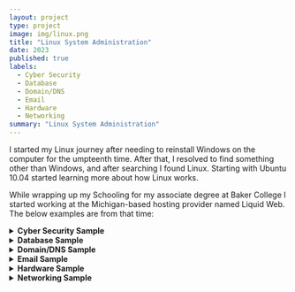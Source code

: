 ```yaml
---
layout: project
type: project
image: img/linux.png
title: "Linux System Administration"
date: 2023
published: true
labels:
  - Cyber Security
  - Database
  - Domain/DNS
  - Email
  - Hardware
  - Networking
summary: "Linux System Administration"
---
```


I started my Linux journey after needing to reinstall Windows on the computer for the umpteenth time. After that, I resolved to find something other than Windows, and after searching I found Linux. Starting with Ubuntu 10.04 started learning more about how Linux works.

While wrapping up my Schooling for my associate degree at Baker College I started working at the Michigan-based hosting provider named Liquid Web. The below examples are from that time:

<details><summary><strong>Cyber Security Sample</strong></summary>
    <ul>
        <li><strong>Situation</strong> – Customer reaches out because their website appears to be compromised.</li>
        <li><strong>Task</strong> – Find and Determine how far the malware has spread and the best way to resolve the issue.</li>
        <li><strong>Action</strong> – After getting logged into the server I get an AV scan started. While that is running I take a look at some of the known malware and look for commonalities that can be used to search for it. I find injections and web shells all over this website. Checking on the scan it appears we have indications of malware across many sites hosted on the server. Due to this, I started looking for signs that the malware or hacker gained access to the root account on the server. Though looking at the logs and running processes there is no clear indication that is the case. In that case, I am assuming that the sites were compromised by the same group. By now the scan has finished and I have a list of affected sites hosted on this server. Looking at a few of the sites it seems they use wordpress and have one plugin in common. Searching the plugin confirms there was a patch released recently but it was never installed.</li>
        <li><strong>Results</strong> – Websites we hacked due to an exploit in one plugin which caused many sites to get compromised. The recommended solution is to make sure WordPress and plugins get updated as soon as security fixes are released. Then restore and patch the compromised websites.</li>
    </ul>
</details>

<details><summary><strong>Database Sample</strong></summary>
     <ul>
        <li><strong>Situation</strong> – Customer reached out because their website is slow. My fellow technician looked at the issue but was unable to make any headway. They reached out to me looking for assistance in determining the cause.</li>
        <li><strong>Task</strong> – Determine why the customer's website is slow, determine how this can be fixed, and clearly explain it to everyone involved.</li>
        <li><strong>Action</strong> – I need to load the site and confirm this behavior. From there I need to investigate resource usage, web server performance, and PHP (if separate from web server). After looking through all these I was able to confirm none of these are the issue. This then leads me to wonder what the code is doing to cause the slowness. Based on experience, I take a look at MySQL which appears to be the cause of the issue due to there being many waiting MySQL queries that belong to the database for this website. From here we get permission to restart MySQL and things return to normal.</li>
        <li><strong>Results</strong> – Queries that were being made in MySQL ended up causing performance issues with their site. This is passed along to the customer so they can make an informed decision on how to prevent the issue from happening again.</li>
    </ul>
</details>

    
<details>
<summary><strong>Domain/DNS Sample</strong></summary>
    <ul>
        <li><strong>Situation</strong> – Customer contacts support and I answer their call. They are frantic and sound to be on the verge of a panic attack while stating they are 
losing thousands of dollars every second their site can't be accessed. </li>
        <li><strong>Task</strong> – The task is twofold, calm the customer down and determine the cause of their site being inaccessible.</li>
        <li>
            <strong>Action</strong> – I first check the domain status using the whois command, with a command like this:
            <pre><code>
            whois cjthedj97.me | grep -i 'Expiration Date\|Domain status'
            </code></pre>
             The Results show the domain isn't expired or on a hold status.
            <pre><code>
            Domain Status: clientTransferProhibited https://icann.org/epp#clientTransferProhibited
            Registrar Registration Expiration Date: 2024-07-17T17:48:12Z
            Domain Status: clienttransferprohibited https://icann.org/epp#clienttransferprohibited
            </code></pre>
            Moving on to DNS we do a lookup for the domain for the common DNS types using a handy shell script to speed up the lookup time and eliminate a cause of potential mistakes.
            <pre><code>
            DNS Summary: cjthedj97.me
            --------------------------------------------------------------------------------
            www.cjthedj97.me.	300	IN	CNAME	cjthedj97.me.
            cjthedj97.me.		300	IN	AAAA	2001:DB8:169c:67ac:34b2:25ec:cda9:f189
            cjthedj97.me.		300	IN	AAAA	2001:DB8:981c:3e80:14a1:fa70:e46d:9d5
            cjthedj97.me.		86400	IN	NS	terry.ns.cloudflare.com. -> 108.162.193.237 173.245.59.237 172.64.33.237
            cjthedj97.me.		86400	IN	NS	wanda.ns.cloudflare.com. -> 108.162.192.240 172.64.32.240 173.245.58.240
            cjthedj97.me.		1800	IN	SOA	terry.ns.cloudflare.com. dns.cloudflare.com. 2343679133 10000 2400 604800 1800
            </code></pre>
            Well, there's the issue we are missing an A record for the root domain. From there if we have access to the name servers we can make the change. If we don't have access to them I will explain what needs to be changed at the domain name servers.
        </li>
        <li><strong>Results</strong> – The domain seems to be missing an A record, so anyone visiting the site using IPv4 would be unable to access the site. To solve the issue please create that record and point it to the IP of your server which is 203.0.113.202.</li>
    </ul>
</details>


<details><summary><strong>Email Sample</strong></summary>

* **Situation** – Customer reaches out because their server seems a bit sluggish and they have yet to receive a password reset from their website. Typically these would almost immediately show up in the destination email inbox.

* **Task** – Investigate the cause for the server being sluggish and determine if the email issue is related or a seprate issue.

* **Action** – You notice the slowness right away when you attempt to log in. After waiting a bit you can get logged in but patience is going to be key on this one. You try and get load numbers and you see they are rather high and disk IO is also rather high. However, it isn't immediately apparent what is causing the load. From experience, I know Exim can cause these symptoms when spamming is occurring. I then run `exim -bpc` and the first thing I notice is this is taking even longer to run than anything else so far. That is a good sign we are on the right train of thought. After a bit, we get the following results:
    
    ```bash
    exim -bpc
    69051054
    ```
    Well at this point it is rather clear that there is almost certainly spamming occuring from this server.

    To determine the source of the spam we need to generate a list of all the messages in the email queue. We will use

    `exim -bp | grep @ | uniq -c`    
    
    
    > 69051000           john@example.com
    
    This indicates almost all the messages in the mail queue appear to be from this email address. After searching `/var/log/exim_mainlog` you find a sample message of what is going on with this account
    
    > 2024-06-15 11:44:31 1sIXS3-000000069nP-2yYi <= john@example.com U=example P=local S=404 T="You won!" for victim@example.net
    > 2024-06-15 11:44:31 cwd=/var/spool/exim 4 args: /usr/sbin/exim -odi -Mc 1sIXS3-000000069nP-2yYi
    > 2024-06-15 11:44:39 1sIXS3-000000069nP-2yYi => victim@example.net R=lookuphost T=remote_smtp H=mail.example.com [203.0.113.217] X=TLS1.3:TLS_AES_256_GCM_SHA384:256 CV=dane C="250 2.0.0 Ok: queued as 4W1k6v0P0Rz3hhcd"
    > 2024-06-15 11:44:39 1sIXS3-000000069nP-2yYi Completed

    From what you are seeing it looks like they are sending out "You won! messages to many different email addresses.
    
    To clean things up we first need to reset the password on the john@example.com email address. After that is done we need to clear out the messages being sent by this address using:
    
    ```bash
    exiqgrep -i -f john@example.com | xargs exim -Mf
    exiqgrep -z -i | xargs exim -Mrm
    ```
    
    This freezes the message and after that is done it will remove frozen messages. But it seems to be taking forever so you decide to cancel that and run the following instead.
    
    ```bash
        find /var/spool/exim/input -name '*-H' | xargs grep 'auth_id' | grep john@example.com | cut -d: -f1 | cut -d/ -f7 | cut -d- -f1-3 | xargs -n 1 -P  $(nproc) exim -Mrm
    ```
    
    This will remove them in parallel with the number of cores seen with nproc, which will be much faster than.
    
* **Results** – The email account john@example was spamming and causing all kinds of issues. The solution was to change the account password and clear out all the messages from the Exim queue.
</details>


<details><summary><strong>Hardware Sample</strong></summary>
   
* **Situation** – Customer opens a ticket because they got an alert from their dedicated server about one of the disks. 

* **Task** – Determine what the cause of the alert was and determine what if anything needs to be done.

* **Action** – After getting logged the first thing I do is to determine if software or hardware raid is being used. To do so I run the following commands.
    
    ```bash
    lspci | grep -i raid
    cat /proc/mdstat
    ```
    Looking at the results it appears this particular server has an Adaptec card.
    
    > 04:00.0 RAID bus controller: Adaptec AAC-RAID (rev 09)

    So I run the following command to pull information from the controller
    
    `arcconf GETCONFIG 1`
    
    ```

    Controllers found: 1
    ----------------------------------------------------------------------
    Controller information
    ----------------------------------------------------------------------
       Controller Status                        : Optimal
       Channel description                      : SAS/SATA
       Controller Model                         : Adaptec RAID 7805
       Controller Serial Number                 : 1A23BC45D67
       Physical Slot                            : 4
       Temperature                              : 55 C/ 131 F (Normal)
       Installed memory                         : 1024 MB
       Copyback                                 : Disabled
       Background consistency check             : Disabled
       Automatic Failover                       : Enabled
       Global task priority                     : High
       Performance Mode                         : Default/Dynamic
       Host bus type                            : PCIe
       Host bus speed                           : 8.0 Gbps
       Write cache                              : Enabled
       BIOS                                     : 5.2-0 (16834)
       Firmware                                 : 5.2-0 (16834)
       Driver                                   : 1.2-0 (30501)
       Boot Flash                               : 5.2-0 (16834)
       Maximum Physical Devices                 : 256
       Maximum Parallel Commands                : 1008
       MaxIQ depth                              : 512
       NCQ status                               : Enabled

    ----------------------------------------------------------------------
    Logical device information
    ----------------------------------------------------------------------
    Logical device number 0
       Logical device name                      : RAID1_Volume
       RAID level                               : 1
       Status of logical device                 : Optimal
       Size                                     : 476 GB
       Stripe-unit size                         : 256 KB
       Read-cache setting                       : Enabled
       Write-cache setting                      : Enabled (write-back)
       Partitioned                              : Yes
       Protected by Hot-Spare                   : No
       Bootable                                 : Yes
       Failed stripes                           : No
       Power settings                           : Disabled
       --------------------------------------------------------
       Logical device segment information
       --------------------------------------------------------
       Segment 0                                : Present (0,0)
       Segment 1                                : Present (0,1)

    ----------------------------------------------------------------------
    Physical device information
    ----------------------------------------------------------------------
          Device #0
             Device is a Hard drive
             State                              : Online
             Supported                          : Yes
             Transfer speed                     : 6.0 Gbps
             Reported channel,Device(T:L)       : 0,0
             Reported Location                  : Enclosure 0, Slot 0
             Vendor                             : SEAGATE
             Model                              : ST500DM002
             Firmware                           : 0001
             Serial number                      : Z4Y1A4YT
             World-wide name                    : 5000C50046A7A49B
             Size                               : 476 GB
             Write-cache                        : Enabled
             S.M.A.R.T.                         : Yes
             Sector Format                      : 512B
             Device Speed                       : 6.0 Gbps
             Link Speed                         : 6.0 Gbps
             NCQ Status                         : Enabled

          Device #1
             Device is a Hard drive
             State                              : Online
             Supported                          : Yes
             Transfer speed                     : 6.0 Gbps
             Reported channel,Device(T:L)       : 0,1
             Reported Location                  : Enclosure 0, Slot 1
             Vendor                             : SEAGATE
             Model                              : ST500DM002
             Firmware                           : 0001
             Serial number                      : Z4Y1A4YU
             World-wide name                    : 5000C50046A7A49C
             Size                               : 476 GB
             Write-cache                        : Enabled
             S.M.A.R.T.                         : Yes
             Sector Format                      : 512B
             Device Speed                       : 6.0 Gbps
             Link Speed                         : 6.0 Gbps
             NCQ Status                         : Enabled

    ```
    Sadly this says everything is fine so we are going to need to pull information about the disks making up this array.
    
    To do that I need to 
    

    > /dev/sg0: scsi0 channel=0 id=0 lun=0
    >     ATA     ST500DM002-1BD14   CC45  [rmb=0 cmdq=1 pqual=0 pdev=0x0] 
    >     vendor: ATA     product: ST500DM002-1BD14  revision: CC45
    >     Peripheral device type: disk
    >     Attached to: scsi0, channel 0, id 0, lun 0
    > 
    > /dev/sg1: scsi0 channel=0 id=1 lun=0
    >     ATA     ST500DM002-1BD14   CC45  [rmb=0 cmdq=1 pqual=0 pdev=0x0]
    >     vendor: ATA     product: ST500DM002-1BD14  revision: CC45
    >     Peripheral device type: disk
    >     Attached to: scsi0, channel 0, id 1, lun 0

    From there I run 
    
    ```
    smartctl -a /dev/sg0
    smartctl -a /dev/sg1
    ```
    
    For sg1 we see signs of old age 

    ```    
    SMART Attributes Data Structure revision number: 10
    Vendor Specific SMART Attributes with Thresholds:
    ID# ATTRIBUTE_NAME          FLAG     VALUE WORST THRESH TYPE      UPDATED  WHEN_FAILED RAW_VALUE
      1 Raw_Read_Error_Rate     0x000f   113   099   006    Pre-fail  Always       -       123456789
      3 Spin_Up_Time            0x0003   091   091   000    Pre-fail  Always       -       0
      4 Start_Stop_Count        0x0032   099   099   020    Old_age   Always       -       1234
      5 Reallocated_Sector_Ct   0x0033   100   100   036    Pre-fail  Always       -       1
      7 Seek_Error_Rate         0x000f   073   060   045    Pre-fail  Always       -       1234567
      9 Power_On_Hours          0x0032   091   091   000    Old_age   Always       -       8765
     10 Spin_Retry_Count        0x0013   100   100   097    Pre-fail  Always       -       0
     12 Power_Cycle_Count       0x0032   099   099   020    Old_age   Always       -       567
    183 Runtime_Bad_Block       0x0032   100   100   000    Old_age   Always       -       0
    184 End-to-End_Error        0x0032   100   100   099    Old_age   Always       -       0
    187 Reported_Uncorrect      0x0032   100   100   000    Old_age   Always       -       0
    188 Command_Timeout         0x0032   100   100   000    Old_age   Always       -       0
    189 High_Fly_Writes         0x003a   100   100   000    Old_age   Always       -       0
    190 Airflow_Temperature_Cel 0x0022   067   052   040    Old_age   Always       -       33 (Min/Max 23/38)
    191 G-Sense_Error_Rate      0x0032   100   100   000    Old_age   Always       -       0
    192 Power-Off_Retract_Count 0x0032   100   100   000    Old_age   Always       -       0
    193 Load_Cycle_Count        0x0032   099   099   000    Old_age   Always       -       12345
    194 Temperature_Celsius     0x0022   033   048   000    Old_age   Always       -       33 (0 16 0 0 0)
    197 Current_Pending_Sector  0x0012   100   100   000    Old_age   Always       -       1
    198 Offline_Uncorrectable   0x0010   100   100   000    Old_age   Offline      -       0
    199 UDMA_CRC_Error_Count    0x003e   200   200   000    Old_age   Always       -       0
    240 Head_Flying_Hours       0x0000   100   253   000    Old_age   Offline      -       12345h+00m+00.000s
    241 Total_LBAs_Written      0x0000   100   253   000    Old_age   Offline      -       1234567890
    242 Total_LBAs_Read         0x0000   100   253   000    Old_age   Offline      -       1234567890
    ```
    
    From here we can refer to the disk spec sheet to check but with as many errors as this drive is showing I would likely recommend replacement either way.
    
* **Results** – One of the two disks backing the hardware raid is showing signs of issues even though the raid controller isn't aware. I would recommend replacing the drive more due to the errors than anything else.  
</details>


<details><summary><strong>Networking Sample</strong></summary>
    <ul>
        <li><strong>Situation</strong> – Customer reaches out because they are unable to reach their servers. They have dedicated hardware including their servers and firewall but everything appears to be down.</li>
        <li><strong>Task</strong> – Determine if the customer's infiltrate is down or if something is causing it to be unreachable.</li>
        <li><strong>Action</strong> – First I start by trying to reach one of the servers myself. I also am unable to reach the server by its IP. Next, I pulled up IPMI for the same server that I was unable to connect to and confirmed it was responsive. From there there is likely an issue between the server and us connecting to it. From here we will want to start by investigating the firewall. In our case, I log into NOC and have the ability to pull up the specific firewall configuration. Upon looking at the max connections it app others may be others may be can search for the firewalls that the connections are not going above a certain number. This is likely an indication that the device is unable to handle any more connections caused by either licensing or a device limitation. It appears that the firewall is at max connections. From here I reach out to the networking team to see if this licensing limit or get more information as to what is holding open those connections. It was determined that there was nothing wrong with the traffic and they raised the license limit.</li>
        <li><strong>Results</strong> – The firewall was at Max connections and after investigating it was determined that the license limit just needed to be increased.</li>
    </ul>
</details>
